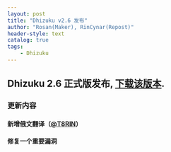 ```yaml
---
layout: post
title: "Dhizuku v2.6 发布"
author: "Rosan(Maker), RinCynar(Repost)"
header-style: text
catalog: true
tags:
    - Dhizuku
---
```


## Dhizuku 2.6 正式版发布, [下载该版本](/file/Dhizuku-v2.6.apk).

### 更新内容

#### 新增俄文翻译（[@T8RIN](https://github.com/T8RIN2023-05-30-Dhizuku-2.6-Releases.md)）

#### 修复一个重要漏洞